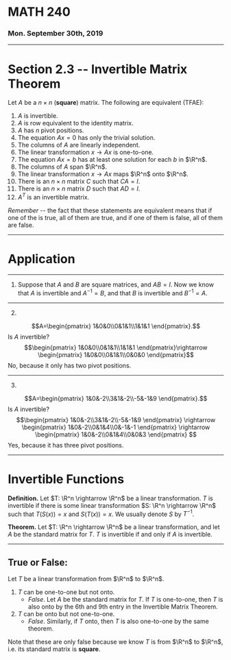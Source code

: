 # MATH 240
### Mon. September 30th, 2019
---

# Section 2.3 -- Invertible Matrix Theorem
Let $A$ be a $n\times n$ (__square__) matrix. The following are equivalent (TFAE):

1. $A$ is invertible.
2. $A$ is row equivalent to the identity matrix.
3. $A$ has $n$ pivot positions.
4. The equation $Ax=0$ has only the trivial solution.
5. The columns of $A$ are linearly independent.
6. The linear transformation $x \rightarrow Ax$ is one-to-one.
7. The equation $Ax=b$ has at least one solution for each $b$ in $\R^n$.
8. The columns of $A$ span $\R^n$.
9. The linear transformation $x \rightarrow Ax$ maps $\R^n$ onto $\R^n$.
10. There is an $n\times n$ matrix $C$ such that $CA=I$.
11. There is an $n\times n$ matrix $D$ such that $AD=I$.
12. $A^T$ is an invertible matrix.

_Remember_ -- the fact that these statements are equivalent means that if one of the is true, all of them are true, and if one of them is false, all of them are false.

---
# Application
---
1. Suppose that $A$ and $B$ are square matrices, and $AB=I$.
Now we know that $A$ is invertible and $A^{-1}=B$, and that $B$ is invertible and $B^{-1}=A$.

---
2.
$$A=\begin{pmatrix}
    1&0&0\\0&1&1\\1&1&1
\end{pmatrix}.$$ Is $A$ invertible?
$$\begin{pmatrix}
    1&0&0\\0&1&1\\1&1&1
\end{pmatrix}\rightarrow \begin{pmatrix}
    1&0&0\\0&1&1\\0&0&0
\end{pmatrix}$$
No, because it only has two pivot positions.

---
3.
$$A=\begin{pmatrix}
    1&0&-2\\3&1&-2\\-5&-1&9
\end{pmatrix}.$$ Is $A$ invertible?
$$\begin{pmatrix}
    1&0&-2\\3&1&-2\\-5&-1&9
\end{pmatrix} \rightarrow \begin{pmatrix}
    1&0&-2\\0&1&4\\0&-1&-1
\end{pmatrix} \rightarrow \begin{pmatrix}
    1&0&-2\\0&1&4\\0&0&3
\end{pmatrix}
$$
Yes, because it has three pivot positions.

---
# Invertible Functions
__Definition.__
Let $T: \R^n \rightarrow \R^n$ be a linear transformation. $T$ is invertible if there is some linear transformation $S: \R^n \rightarrow \R^n$ such that $T(S(x))=x$ and $S(T(x))=x$. We usually denote $S$ by $T^{-1}$.

__Theorem.__
Let $T: \R^n \rightarrow \R^n$ be a linear transformation, and let $A$ be the standard matrix for $T$. $T$ is invertible if and only if $A$ is invertible.

---
## True or False:
Let $T$ be a linear transformation from $\R^n$ to $\R^n$.
1. $T$ can be one-to-one but not onto.
    - _False_. Let $A$ be the standard matrix for $T$. If $T$ is one-to-one, then $T$ is also onto by the 6th and 9th entry in the Invertible Matrix Theorem.
2. $T$ can be onto but not one-to-one.
    - _False_. Similarly, if $T$ onto, then $T$ is also one-to-one by the same theorem.

Note that these are only false because we know $T$ is from $\R^n$ to $\R^n$, i.e. its standard matrix is __square__.

